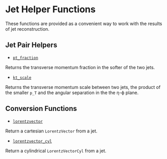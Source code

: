 # Jet Helper Functions

These functions are provided as a convenient way to work with the results of jet
reconstruction.

## Jet Pair Helpers

- [`pt_fraction`](@ref)

Returns the transverse momentum fraction in the softer of the two jets.

- [`kt_scale`](@ref)

Returns the transverse momentum scale between two jets, the product of the
smaller ``p_T`` and the angular separation in the the η-ϕ plane.

## Conversion Functions

- [`lorentzvector`](@ref)

Return a cartesian `LorentzVector` from a jet.

- [`lorentzvector_cyl`](@ref)

Return a cylindrical `LorentzVectorCyl` from a jet.
